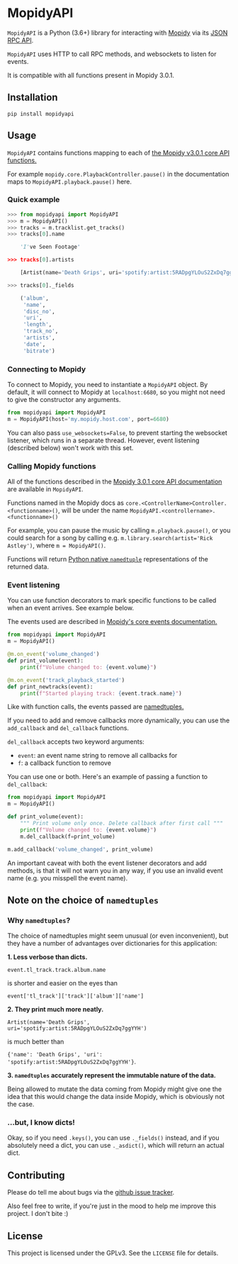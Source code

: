 MopidyAPI
=========

`MopidyAPI` is a Python (3.6+) library for interacting with
[Mopidy](https://www.mopidy.com/) via its [JSON RPC
API](https://docs.mopidy.com/en/latest/api/http/).

`MopidyAPI` uses HTTP to call RPC methods, and websockets to listen for events.

It is compatible with all functions present in Mopidy 3.0.1.

## Installation

```
pip install mopidyapi
```

## Usage

`MopidyAPI` contains functions mapping to each of [the Mopidy v3.0.1 core API functions.](https://docs.mopidy.com/en/latest/api/core/)

For example `mopidy.core.PlaybackController.pause()` in the documentation maps to `MopidyAPI.playback.pause()` here.

### Quick example

```python
>>> from mopidyapi import MopidyAPI
>>> m = MopidyAPI()
>>> tracks = m.tracklist.get_tracks()
>>> tracks[0].name

	'I've Seen Footage'

>>> tracks[0].artists

	[Artist(name='Death Grips', uri='spotify:artist:5RADpgYLOuS2ZxDq7ggYYH')]

>>> tracks[0]._fields

	('album',
	 'name',
	 'disc_no',
	 'uri',
	 'length',
	 'track_no',
	 'artists',
	 'date',
	 'bitrate')
```


### Connecting to Mopidy

To connect to Mopidy, you need to instantiate a `MopidyAPI` object.
By default, it will connect to Mopidy at `localhost:6680`,
so you might not need to give the constructor any arguments.

```python
from mopidyapi import MopidyAPI
m = MopidyAPI(host='my.mopidy.host.com', port=6680)
```

You can also pass `use_websockets=False`, to prevent starting the websocket listener,
which runs in a separate thread. However, event listening (described below) won't work with this set.


### Calling Mopidy functions

All of the functions described in the
[Mopidy 3.0.1 core API documentation](http://docs.mopidy.com/en/latest/api/core/)
are available in `MopidyAPI`.

Functions named in the Mopidy docs as `core.<ControllerName>Controller.<functionname>()`,
will be under the name `MopidyAPI.<controllername>.<functionname>()`

For example, you can pause the music by calling `m.playback.pause()`,
or you could search for a song by calling e.g. `m.library.search(artist='Rick Astley')`, where `m = MopidyAPI()`.

Functions will return
[Python native `namedtuple`](https://docs.python.org/3.7/library/collections.html#collections.namedtuple)
representations of the returned data.


### Event listening

You can use function decorators to mark specific functions to be called when an event arrives. See example below.

The events used are described in [Mopidy's core events documentation.](https://docs.mopidy.com/en/latest/api/core/#core-events)

```python
from mopidyapi import MopidyAPI
m = MopidyAPI()

@m.on_event('volume_changed')
def print_volume(event):
    print(f"Volume changed to: {event.volume}")

@m.on_event('track_playback_started')
def print_newtracks(event):
    print(f"Started playing track: {event.track.name}")

```

Like with function calls, the events passed are [namedtuples.](https://docs.python.org/3.7/library/collections.html#collections.namedtuple)

If you need to add and remove callbacks more dynamically, you can use the `add_callback` and `del_callback` functions.

`del_callback` accepts two keyword arguments:
- `event`: an event name string to remove all callbacks for
- `f`: a callback function to remove

You can use one or both. Here's an example of passing a function to `del_callback`:

```python
from mopidyapi import MopidyAPI
m = MopidyAPI()

def print_volume(event):
    """ Print volume only once. Delete callback after first call """
    print(f"Volume changed to: {event.volume}")
    m.del_callback(f=print_volume)

m.add_callback('volume_changed', print_volume)
```

An important caveat with both the event listener decorators and add methods,
is that it will not warn you in any way, if you use an invalid event name (e.g. you misspell the event name).

## Note on the choice of `namedtuples`

### Why `namedtuples`?

The choice of namedtuples might seem unusual (or even inconvenient),
but they have a number of advantages over dictionaries for this application:

**1. Less verbose than dicts.**

`event.tl_track.track.album.name`

is shorter and easier on the eyes than

`event['tl_track']['track']['album']['name']`

**2. They print much more neatly.**

`Artist(name='Death Grips', uri='spotify:artist:5RADpgYLOuS2ZxDq7ggYYH')`

is much better than

`{'name': 'Death Grips', 'uri': 'spotify:artist:5RADpgYLOuS2ZxDq7ggYYH'}`.

**3. `namedtuples` accurately represent the immutable nature of the data.**

Being allowed to mutate the data coming from Mopidy might give one the idea that this would change the data inside Mopidy, which is obviously not the case.


### ...but, I know dicts!

Okay, so if you need `.keys()`, you can use `._fields()` instead,
and if you absolutely need a dict, you can use `._asdict()`,
which will return an actual dict.


## Contributing

Please do tell me about bugs via the [github issue tracker](https://github.com/AsbjornOlling/mopidyapi).

Also feel free to write, if you're just in the mood to help me improve this project. I don't bite :)


## License

This project is licensed under the GPLv3.
See the `LICENSE` file for details.
